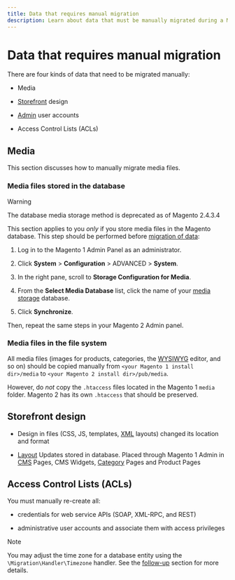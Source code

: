 ```yaml
---
title: Data that requires manual migration
description: Learn about data that must be manually migrated during a Magento 1 to Magento 2 data migration and how to do it. 
---
```


# Data that requires manual migration

There are four kinds of data that need to be migrated manually:

*  Media

*  [Storefront](https://glossary.magento.com/storefront) design

*  [Admin](https://glossary.magento.com/admin) user accounts

*  Access Control Lists (ACLs)

## Media

This section discusses how to manually migrate media files.

### Media files stored in the database

>[!WARNING]
>
>The database media storage method is deprecated as of Magento 2.4.3.4


This section applies to you *only* if you store media files in the Magento database. This step should be performed before [migration of data](data.md):

1. Log in to the Magento 1 Admin Panel as an administrator.

1. Click **System** > **Configuration** > ADVANCED > **System**.

1. In the right pane, scroll to **Storage Configuration for Media**.

1. From the **Select Media Database** list, click the name of your [media storage](https://glossary.magento.com/media-storage) database.

1. Click **Synchronize**.

Then, repeat the same steps in your Magento 2 Admin panel.

### Media files in the file system

All media files (images for products, categories, the [WYSIWYG](https://glossary.magento.com/wysiwyg) editor, and so on) should be copied manually from `<your Magento 1 install dir>/media` to `<your Magento 2 install dir>/pub/media`.

However, do *not* copy the `.htaccess` files located in the Magento 1 `media` folder. Magento 2 has its own `.htaccess` that should be preserved.

## Storefront design

*  Design in files (CSS, JS, templates, [XML](https://glossary.magento.com/xml) layouts) changed its location and format

*  [Layout](https://glossary.magento.com/layout) Updates stored in database. Placed through Magento 1 Admin in [CMS](https://glossary.magento.com/cms) Pages, CMS Widgets, [Category](https://glossary.magento.com/category) Pages and Product Pages

## Access Control Lists (ACLs)

You must manually re-create all:

*  credentials for web service APIs (SOAP, XML-RPC, and REST)

*  administrative user accounts and associate them with access privileges

>[!NOTE]
>
>You may adjust the time zone for a database entity using the `\Migration\Handler\Timezone` handler. See the [follow-up](follow-up.md) section for more details.
